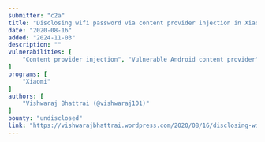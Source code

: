 ```yaml
---
submitter: "c2a"
title: "Disclosing wifi password via content provider injection in Xiaomi"
date: "2020-08-16"
added: "2024-11-03"
description: ""
vulnerabilities: [
    "Content provider injection", "Vulnerable Android content provider", "Android"
]
programs: [
    "Xiaomi"
]
authors: [
    "Vishwaraj Bhattrai (@vishwaraj101)"
]
bounty: "undisclosed"
link: "https://vishwarajbhattrai.wordpress.com/2020/08/16/disclosing-wifi-password-via-content-provider-injection-in-xiaomi/"
---
```




